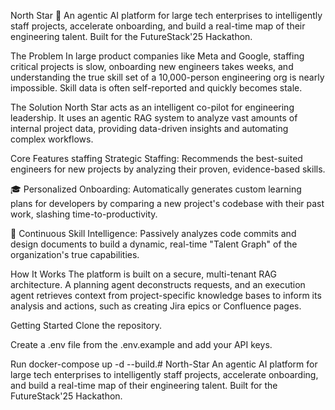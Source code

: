 North Star 🌟
An agentic AI platform for large tech enterprises to intelligently staff projects, accelerate onboarding, and build a real-time map of their engineering talent. Built for the FutureStack'25 Hackathon.

The Problem
In large product companies like Meta and Google, staffing critical projects is slow, onboarding new engineers takes weeks, and understanding the true skill set of a 10,000-person engineering org is nearly impossible. Skill data is often self-reported and quickly becomes stale.

The Solution
North Star acts as an intelligent co-pilot for engineering leadership. It uses an agentic RAG system to analyze vast amounts of internal project data, providing data-driven insights and automating complex workflows.

Core Features
staffing️ Strategic Staffing: Recommends the best-suited engineers for new projects by analyzing their proven, evidence-based skills.

🎓 Personalized Onboarding: Automatically generates custom learning plans for developers by comparing a new project's codebase with their past work, slashing time-to-productivity.

🔬 Continuous Skill Intelligence: Passively analyzes code commits and design documents to build a dynamic, real-time "Talent Graph" of the organization's true capabilities.

How It Works
The platform is built on a secure, multi-tenant RAG architecture. A planning agent deconstructs requests, and an execution agent retrieves context from project-specific knowledge bases to inform its analysis and actions, such as creating Jira epics or Confluence pages.

Getting Started
Clone the repository.

Create a .env file from the .env.example and add your API keys.

Run docker-compose up -d --build.# North-Star
An agentic AI platform for large tech enterprises to intelligently staff projects, accelerate onboarding, and build a real-time map of their engineering talent. Built for the FutureStack'25 Hackathon.
